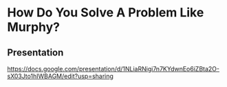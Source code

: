 # How Do You Solve A Problem Like Murphy?

## Presentation
<https://docs.google.com/presentation/d/1NLiaRNigi7n7KYdwnEo6iZBta2O-sX03Jto1hIWBAGM/edit?usp=sharing>
